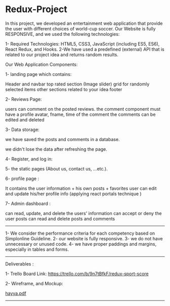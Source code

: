 # Redux-Project

In this project, we developed an entertainment web application that provide the user with different choices of world-cup soccer. 
Our Website is fully RESPONSIVE, and we used the following technologies: 

1- Required Technologies: HTML5, CSS3, JavaScript (including ES5, ES6), React Redux, and Hooks. 
2-We have used a predefined (external) API that is related to our project idea and returns random results.

Our Web Application Components: 

1- landing page which contains:

Header and navbar
top rated section (Image slider)
grid for randomly selected items
other sections related to your idea
footer

2- Reviews Page:

users can comment on the posted reviews.
the comment component must have a profile avatar, fname, time of the comment
the comments can be edited and deleted
​


3- Data storage:

we have saved the posts and comments in a database.

we didn't  lose the data after refreshing the page.


4- Register, and log in:

5- the static pages (About us, contact us, ...etc.).

6- profile page :

It contains the user information + his own posts + favorites
user can edit and update his/her profile info (applying react portals technique )
​

7- Admin dashboard :

can read, update, and delete the users' information
can accept or deny the user posts
can read and delete posts and comments


----------------------------------------------------------------

1- We consider the performance criteria for each competency based on Simplonline Guideline.
2- our website is fully responsive.
3- we do not have unnecessary or unused code.
4- we have proper paddings and margins, especially in tables and forms.

----------------------------------------------------------------

Deliverables :

1- Trello Board Link: https://trello.com/b/9n7tBfkF/redux-sport-score

2- Wireframe, and Mockup: 


[hayya.pdf](https://github.com/Project8-react-redux/Frondend/files/10211592/hayya.pdf)

----------------------------------------------------------------
